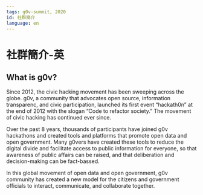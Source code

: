 ```yaml
---
tags: g0v-summit, 2020
id: 社群簡介
language: en
---
```

# 社群簡介-英

## What is g0v?
Since 2012, the civic hacking movement has been sweeping across the globe. g0v, a community that advocates open source, information transparenc, and civic participation, launched its first event “hackath0n” at the end of 2012 with the slogan “Code to refactor society.” The movement of civic hacking has continued ever since.

Over the past 8 years, thousands of participants have joined g0v hackathons and created tools and platforms that promote open data and open government. Many g0vers have created these tools to reduce the digital divide and facilitate access to public information for everyone, so that awareness of public affairs can be raised, and that deliberation and decision-making can be fact-bassed.

In this global movement of open data and open government, g0v community has created a new model for the citizens and government officials to interact, communicate, and collaborate together.
